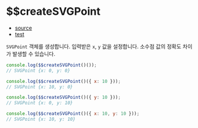 # \$\$createSVGPoint

- [source](./createSVGPoint.index.js)
- [test](./createSVGPoint.spec.js)

`SVGPoint` 객체를 생성합니다.
입력받은 `x`, `y` 값을 설정합니다.
소수점 값의 정확도 차이가 발생할 수 있습니다.

```javascript
console.log($$createSVGPoint()());
// SVGPoint {x: 0, y: 0}
```

```javascript
console.log($$createSVGPoint()({ x: 10 }));
// SVGPoint {x: 10, y: 0}
```

```javascript
console.log($$createSVGPoint()({ y: 10 }));
// SVGPoint {x: 0, y: 10}
```

```javascript
console.log($$createSVGPoint()({ x: 10, y: 10 }));
// SVGPoint {x: 10, y: 10}
```

